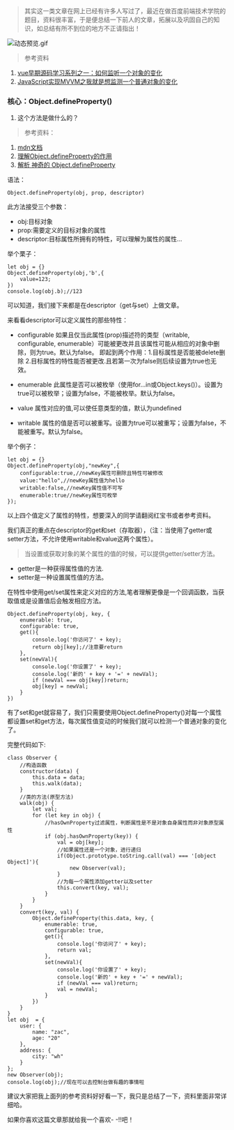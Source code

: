 > 其实这一类文章在网上已经有许多人写过了，最近在做百度前端技术学院的题目，资料很丰富，于是便总结一下前人的文章，拓展以及巩固自己的知识，如总结有所不到位的地方不正请指出！

![动态预览.gif](http://upload-images.jianshu.io/upload_images/4869616-e4a9eab7fc323726.gif?imageMogr2/auto-orient/strip)
>参考资料
1. [vue早期源码学习系列之一：如何监听一个对象的变化](https://github.com/youngwind/blog/issues/84)
2. [JavaScript实现MVVM之我就是想监测一个普通对象的变化](http://hcysun.me/2016/04/28/JavaScript%E5%AE%9E%E7%8E%B0MVVM%E4%B9%8B%E6%88%91%E5%B0%B1%E6%98%AF%E6%83%B3%E7%9B%91%E6%B5%8B%E4%B8%80%E4%B8%AA%E6%99%AE%E9%80%9A%E5%AF%B9%E8%B1%A1%E7%9A%84%E5%8F%98%E5%8C%96/)

### 核心：Object.defineProperty()

1. 这个方法是做什么的？

>参考资料：
1. [mdn文档](https://developer.mozilla.org/en-US/docs/Web/JavaScript/Reference/Global_Objects/Object/defineProperty)
2. [理解Object.defineProperty的作用](https://segmentfault.com/a/1190000007434923)
3. [解析 神奇的 Object.defineProperty](http://blog.csdn.net/u013861109/article/details/52429819)

语法：

    Object.defineProperty(obj, prop, descriptor)
此方法接受三个参数：

* obj:目标对象
* prop:需要定义的目标对象的属性
* descriptor:目标属性所拥有的特性，可以理解为属性的属性...

举个栗子：

    let obj = {}
    Object.defineProperty(obj,'b',{
        value=123;
    })
    console.log(obj.b);//123
可以知道，我们接下来都是在descriptor（get与set）上做文章。

来看看descriptor可以定义属性的那些特性：

* configurable
如果且仅当此属性(prop)描述符的类型（writable, configurable, enumerable）可能被更改并且该属性可能从相应的对象中删除，则为true。默认为false。
即起到两个作用：1.目标属性是否能被delete删除 2.目标属性的特性能否被更改.且若第一次为false则后续设置为true也无效。

* enumerable
此属性是否可以被枚举（使用for...in或Object.keys()）。设置为true可以被枚举；设置为false，不能被枚举。默认为false。

* value
属性对应的值,可以使任意类型的值，默认为undefined

* writable
属性的值是否可以被重写。设置为true可以被重写；设置为false，不能被重写。默认为false。


举个例子：

    let obj = {}
    Object.defineProperty(obj,"newKey",{
        configurable:true,//newKey属性可删除且特性可被修改
        value:"hello",//newKey属性值为hello
        writable:false,//newKey属性值不可写
        enumerable:true//newKey属性可枚举
    });
以上四个值定义了属性的特性，想要深入的同学请翻阅红宝书或者参考资料。

我们真正的重点在descriptor的get和set（存取器），（注：当使用了getter或setter方法，不允许使用writable和value这两个属性）。

>当设置或获取对象的某个属性的值的时候，可以提供getter/setter方法。
* getter是一种获得属性值的方法.
* setter是一种设置属性值的方法。

在特性中使用get/set属性来定义对应的方法,笔者理解更像是一个回调函数，当获取值或是设置值后会触发相应方法。

    Object.defineProperty(obj, key, {
        enumerable: true,
        configurable: true,
        get(){
            console.log('你访问了' + key);
            return obj[key];//注意要return
        },
        set(newVal){
            console.log('你设置了' + key);
            console.log('新的' + key + '=' + newVal);
            if (newVal === obj[key])return;
            obj[key] = newVal;
        }
    })
有了set和get就容易了，我们只需要使用Object.defineProperty()对每一个属性都设置set和get方法，每次属性值变动的时候我们就可以检测一个普通对象的变化了。

完整代码如下:

    class Observer {
        //构造函数
        constructor(data) {
            this.data = data;
            this.walk(data);
        }
        //类的方法(原型方法)
        walk(obj) {
            let val;
            for (let key in obj) {
                //hasOwnProperty过滤属性，判断属性是不是对象自身属性而非对象原型属性
                if (obj.hasOwnProperty(key)) {
                    val = obj[key];
                    //如果属性还是一个对象，进行递归
                    if(Object.prototype.toString.call(val) === '[object Object]'){
                        new Observer(val);
                    }
                    //为每一个属性添加getter以及setter
                    this.convert(key, val);
                }
            }
        }
        convert(key, val) {
            Object.defineProperty(this.data, key, {
                enumerable: true,
                configurable: true,
                get(){
                    console.log('你访问了' + key);
                    return val;
                },
                set(newVal){
                    console.log('你设置了' + key);
                    console.log('新的' + key + '=' + newVal);
                    if (newVal === val)return;
                    val = newVal;
                }
            })
        }
    }
    let obj  = {
        user: {
            name: "zac",
            age: "20"
        },
        address: {
            city: "wh"
        }
    };
    new Observer(obj);
    console.log(obj);//现在可以去控制台做有趣的事情啦
建议大家把我上面列的参考资料好好看一下，我只是总结了一下，资料里面非常详细哈。

如果你喜欢这篇文章那就给我一个喜欢- -!!吧！